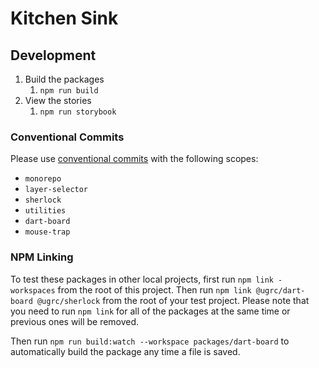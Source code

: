 # Kitchen Sink

## Development

1. Build the packages
   1. `npm run build`
2. View the stories
   1. `npm run storybook`

### Conventional Commits

Please use [conventional commits](https://www.conventionalcommits.org) with the following scopes:

- `monorepo`
- `layer-selector`
- `sherlock`
- `utilities`
- `dart-board`
- `mouse-trap`

### NPM Linking

To test these packages in other local projects, first run `npm link -workspaces` from the root of this project. Then run `npm link @ugrc/dart-board @ugrc/sherlock` from the root of your test project. Please note that you need to run `npm link` for all of the packages at the same time or previous ones will be removed.

Then run `npm run build:watch --workspace packages/dart-board` to automatically build the package any time a file is saved.
